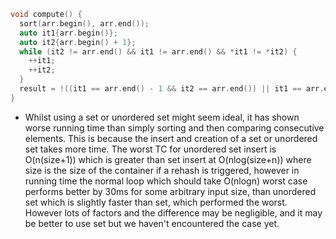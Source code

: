 ```cpp
void compute() {
  sort(arr.begin(), arr.end());
  auto it1{arr.begin()};
  auto it2{arr.begin() + 1};
  while (it2 != arr.end() && it1 != arr.end() && *it1 != *it2) {
    ++it1;
    ++it2;
  }
  result = !((it1 == arr.end() - 1 && it2 == arr.end()) || it1 == arr.end());
}

```

- Whilst using a set or unordered set might seem ideal, it has shown worse running time than simply sorting and then comparing consecutive elements. This is because the insert and creation of a set or unordered set takes more time. The worst TC for unordered set insert is O(n(size+1)) which is greater than set insert at O(nlog(size+n)) where size is the size of the container if a rehash is triggered, however in running time the normal loop which should take O(nlogn) worst case performs better by 30ms for some arbitrary input size, than unordered set which is slightly faster than set, which performed the worst. However lots of factors and the difference may be negligible, and it may be better to use set but we haven't encountered the case yet.